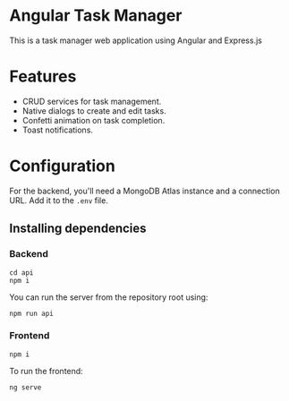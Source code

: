 # Angular Task Manager

This is a task manager web application using Angular and Express.js

# Features

- CRUD services for task management.
- Native dialogs to create and edit tasks.
- Confetti animation on task completion.
- Toast notifications.

# Configuration

For the backend, you'll need a MongoDB Atlas instance and a connection URL. Add it to the `.env` file.

## Installing dependencies

### Backend

```
cd api
npm i
```

You can run the server from the repository root using:

```
npm run api
```

### Frontend

```
npm i
```

To run the frontend:

```
ng serve
```
